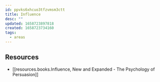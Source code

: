 ```yaml
---
id: ppvks6xhcuo3tfzvmsm3ctt
title: Influence
desc: ""
updated: 1658723897818
created: 1658723734160
tags:
  - areas
---
```


## Resources

- [[resources.books.Influence, New and Expanded - The Psychology of Persuasion]]

